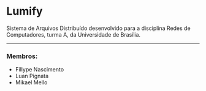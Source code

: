 # Lumify

Sistema de Arquivos Distribuído desenvolvido para a disciplina Redes de Computadores, turma A, da Universidade de Brasília.

---

### Membros:
 * Fillype Nascimento
 * Luan Pignata
 * Mikael Mello